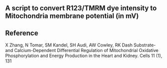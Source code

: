 ## A script to convert R123/TMRM dye intensity to Mitochondria membrane potential (in mV)

## Reference

X Zhang, N Tomar, SM Kandel, SH Audi, AW Cowley, RK Dash
Substrate-and Calcium-Dependent Differential Regulation of Mitochondrial Oxidative Phosphorylation and Energy Production in the Heart and Kidney.
Cells 11 (1), 131
